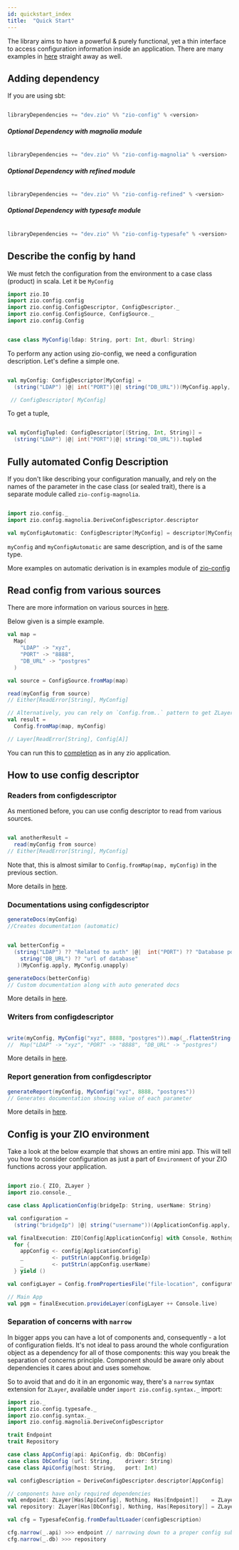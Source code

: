 ```yaml
---
id: quickstart_index
title:  "Quick Start"
---
```



The library aims to have a powerful & purely functional, yet a thin interface to access configuration information inside an application.
There are many examples in [here](https://github.com/zio/zio-config/tree/master/examples/src/main/scala/zio/config/examples) straight away as well.

## Adding dependency

If you are using sbt:

```scala

libraryDependencies += "dev.zio" %% "zio-config" % <version>

```

##### Optional Dependency with magnolia module

```scala

libraryDependencies += "dev.zio" %% "zio-config-magnolia" % <version>

```

##### Optional Dependency with refined module

```scala

libraryDependencies += "dev.zio" %% "zio-config-refined" % <version>

```


##### Optional Dependency with typesafe module

```scala

libraryDependencies += "dev.zio" %% "zio-config-typesafe" % <version>

```

## Describe the config by hand

We must fetch the configuration from the environment to a case class (product) in scala. Let it be `MyConfig`


```scala mdoc:silent
import zio.IO
import zio.config.config
import zio.config.ConfigDescriptor, ConfigDescriptor._
import zio.config.ConfigSource, ConfigSource._
import zio.config.Config

```

```scala mdoc:silent

case class MyConfig(ldap: String, port: Int, dburl: String)

```
To perform any action using zio-config, we need a configuration description.
Let's define a simple one.


```scala mdoc:silent

val myConfig: ConfigDescriptor[MyConfig] =
  (string("LDAP") |@| int("PORT")|@| string("DB_URL"))(MyConfig.apply, MyConfig.unapply)

 // ConfigDescriptor[ MyConfig]

```

To get a tuple,

```scala mdoc:silent

val myConfigTupled: ConfigDescriptor[(String, Int, String)] =
  (string("LDAP") |@| int("PORT")|@| string("DB_URL")).tupled


```

## Fully automated Config Description

If you don't like describing your configuration manually, and rely on the names of the parameter in the case class (or sealed trait),
there is a separate module called `zio-config-magnolia`.

```scala mdoc:silent

import zio.config._
import zio.config.magnolia.DeriveConfigDescriptor.descriptor

val myConfigAutomatic: ConfigDescriptor[MyConfig] = descriptor[MyConfig]

```

`myConfig` and `myConfigAutomatic` are same description, and is of the same type. 

More examples on automatic derivation is in examples module of [zio-config](https://github.com/zio/zio-config)

## Read config from various sources

There are more information on various sources in [here](../sources/index.md).

Below given is a simple example.

```scala mdoc:silent
val map =
  Map(
    "LDAP" -> "xyz",
    "PORT" -> "8888",
    "DB_URL" -> "postgres"
  )

val source = ConfigSource.fromMap(map)

read(myConfig from source)
// Either[ReadError[String], MyConfig]

// Alternatively, you can rely on `Config.from..` pattern to get ZLayers.
val result =
  Config.fromMap(map, myConfig)

// Layer[ReadError[String], Config[A]]  

```

You can run this to [completion](https://zio.dev/docs/getting_started.html#main) as in any zio application.

## How to use config descriptor

### Readers from configdescriptor

As mentioned before, you can use config descriptor to read from various sources.

```scala mdoc:silent

val anotherResult =
  read(myConfig from source)
// Either[ReadError[String], MyConfig]
```

Note that, this is almost similar to `Config.fromMap(map, myConfig)` in the previous section.

More details in [here](../configdescriptor/index.md).

### Documentations using configdescriptor

```scala mdoc:silent
generateDocs(myConfig)
//Creates documentation (automatic)


val betterConfig =
  (string("LDAP") ?? "Related to auth" |@|  int("PORT") ?? "Database port" |@|
    string("DB_URL") ?? "url of database"
   )(MyConfig.apply, MyConfig.unapply)

generateDocs(betterConfig)
// Custom documentation along with auto generated docs
```

More details in [here](../configdescriptor/index.md).


### Writers from configdescriptor

```scala mdoc:silent

write(myConfig, MyConfig("xyz", 8888, "postgres")).map(_.flattenString())
//  Map("LDAP" -> "xyz", "PORT" -> "8888", "DB_URL" -> "postgres")

```

More details in [here](../configdescriptor/index.md).

### Report generation from configdescriptor


```scala mdoc:silent
generateReport(myConfig, MyConfig("xyz", 8888, "postgres"))
// Generates documentation showing value of each parameter

```


More details in [here](../configdescriptor/index.md).

## Config is your ZIO environment

Take a look at the below example that shows an entire mini app.
This will tell you how to consider configuration as just a part of `Environment` of your ZIO functions across your application.

```scala mdoc:silent

import zio.{ ZIO, ZLayer }
import zio.console._

case class ApplicationConfig(bridgeIp: String, userName: String)

val configuration =
  (string("bridgeIp") |@| string("username"))(ApplicationConfig.apply, ApplicationConfig.unapply)

val finalExecution: ZIO[Config[ApplicationConfig] with Console, Nothing, Unit] =
  for {
    appConfig <- config[ApplicationConfig]
    _         <- putStrLn(appConfig.bridgeIp)
    _         <- putStrLn(appConfig.userName)
  } yield ()

val configLayer = Config.fromPropertiesFile("file-location", configuration)

// Main App
val pgm = finalExecution.provideLayer(configLayer ++ Console.live)

```

### Separation of concerns with `narrow`

In bigger apps you can have a lot of components and, consequently - a lot of configuration fields. It's not ideal to pass around the whole configuration object as a dependency for all of those components: this way you break the separation of concerns principle. Component should be aware only about dependencies it cares about and uses somehow.

So to avoid that and do it in an ergonomic way, there's a `narrow` syntax extension for `ZLayer`, available under `import zio.config.syntax._` import:

```scala mdoc:silent
import zio._
import zio.config.typesafe._
import zio.config.syntax._
import zio.config.magnolia.DeriveConfigDescriptor

trait Endpoint
trait Repository

case class AppConfig(api: ApiConfig, db: DbConfig)
case class DbConfig (url: String,    driver: String)
case class ApiConfig(host: String,   port: Int)

val configDescription = DeriveConfigDescriptor.descriptor[AppConfig]

// components have only required dependencies
val endpoint: ZLayer[Has[ApiConfig], Nothing, Has[Endpoint]]    = ZLayer.fromService(_ => new Endpoint {})
val repository: ZLayer[Has[DbConfig], Nothing, Has[Repository]] = ZLayer.fromService(_ => new Repository {}) 

val cfg = TypesafeConfig.fromDefaultLoader(configDescription)

cfg.narrow(_.api) >>> endpoint // narrowing down to a proper config subtree
cfg.narrow(_.db) >>> repository
```
